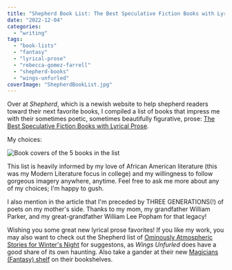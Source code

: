 ```yaml
---
title: "Shepherd Book List: The Best Speculative Fiction Books with Lyrical Prose"
date: "2022-12-04"
categories:
  - "writing"
tags:
  - "book-lists"
  - "fantasy"
  - "lyrical-prose"
  - "rebecca-gomez-farrell"
  - "shepherd-books"
  - "wings-unfurled"
coverImage: "ShepherdBookList.jpg"
---
```


Over at _Shepherd_, which is a newish website to help shepherd readers toward their next favorite books, I compiled a list of books that impress me with their sometimes poetic, sometimes beautifully figurative, prose: [The Best Speculative Fiction Books with Lyrical Prose](https://shepherd.com/best-books/speculative-fiction-with-lyrical-prose).

My choices:

![Book covers of the 5 books in the list](https://d2ypg8o05lff0b.cloudfront.net/wp-content/uploads/sites/3/2022/12/04013707/ShepherdBookList.jpg)

This list is heavily informed by my love of African American literature (this was my Modern Literature focus in college) and my willingness to follow gorgeous imagery anywhere, anytime. Feel free to ask me more about any of my choices; I'm happy to gush.

I also mention in the article that I'm preceded by THREE GENERATIONS(!) of poets on my mother's side. Thanks to my mom, my grandfather William Parker, and my great-grandfather William Lee Popham for that legacy!

Wishing you some great new lyrical prose favorites! If you like my work, you may also want to check out the Shepherd list of [Ominously Atmospheric Stories for Winter's Night](https://shepherd.com/best-books/ominously-atmospheric-stories-for-a-winters-night) for suggestons, as _Wings Unfurled_ does have a good share of its own haunting. Also take a gander at their new [Magicians (Fantasy) shelf](https://shepherd.com/bookshelf/magic-supernatural) on their bookshelves.
